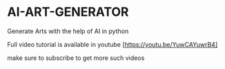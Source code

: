 # AI-ART-GENERATOR
Generate Arts with the help of AI in python

Full video tutorial is available in youtube <link>[https://youtu.be/YuwCAYuwrB4]

make sure to subscribe to get more such videos
